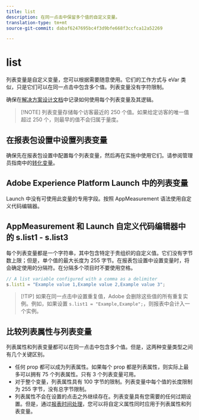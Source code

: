 ```yaml
---
title: list
description: 在同一点击中保留多个值的自定义变量。
translation-type: tm+mt
source-git-commit: dabaf6247695bc4f3d9bfe668f3ccfca12a52269

---
```



# list

列表变量是自定义变量，您可以根据需要随意使用。它们的工作方式与 eVar 类似，只是它们可以在同一点击中包含多个值。列表变量没有字符限制。

确保在[解决方案设计文档](../../prepare/solution-design.md)中记录如何使用每个列表变量及其逻辑。

>[!NOTE] 列表变量存储每个访客最近的 250 个值。如果给定访客的唯一值超过 250 个，则最早的值不会归属于量度。

## 在报表包设置中设置列表变量

确保先在报表包设置中配置每个列表变量，然后再在实施中使用它们。请参阅管理员指南中的[转化变量](/help/admin/admin/conversion-var-admin/list-var-admin.md)。

## Adobe Experience Platform Launch 中的列表变量

Launch 中没有可使用此变量的专用字段。按照 AppMeasurement 语法使用自定义代码编辑器。

## AppMeasurement 和 Launch 自定义代码编辑器中的 s.list1 - s.list3

每个列表变量都是一个字符串，其中包含特定于贵组织的自定义值。它们没有字节数上限；但是，单个值的最大长度为 255 字节。在报表包设置中设置变量时，将会确定使用的分隔符。在分隔多个项目时不要使用空格。

```js
// A list variable configured with a comma as a delimiter
s.list1 = "Example value 1,Example value 2,Example value 3";
```

>[!TIP] 如果在同一点击中设置重复值，Adobe 会删除这些值的所有重复实例。例如，如果设置 `s.list1 = "Example,Example";`，则报表中会计入一个实例。

## 比较列表属性与列表变量

列表属性和列表变量都可以在同一点击中包含多个值。但是，这两种变量类型之间有几个关键区别。

* 任何 prop 都可以成为列表属性。如果每个 prop 都是列表属性，则实际上最多可以拥有 75 个列表属性。只有 3 个列表变量可用。
* 对于整个变量，列表属性具有 100 字节的限制。列表变量中每个值的长度限制为 255 字节，没有总字节限制。
* 列表属性不会在设置的点击之外继续存在。列表变量具有您需要的任何过期设置。但是，通过[报表时间处理](/help/components/vrs/vrs-report-time-processing.md)，您可以将自定义属性同时应用于列表属性和列表变量。
